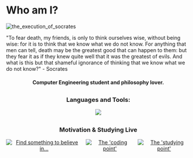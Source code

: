 # Who am I?

![the_execution_of_socrates](https://github.com/user-attachments/assets/b9a18f83-6496-4537-96c2-495618f00b73)

"To fear death, my friends, is only to think ourselves wise, without being wise: for it is to think that we know what we do not know. For anything that men can tell, death may be the greatest good that can happen to them: but they fear it as if they knew quite well that it was the greatest of evils. And what is this but that shameful ignorance of thinking that we know what we do not know?" - Socrates

<h4 align="center">Computer Engineering student and philosophy lover.</h4>

<h2></h2>
<h3 align="center">Languages and Tools:</h3>
<div align="center">
    <a href="http://skillicons.dev">
        <img src="http://skillicons.dev/icons?i=arduino,c,cpp,python,linux,mysql,vscode,vim" />
        <https://github.com/tandpfun/skill-icons?tab=readme-ov-file#icons-list>
    </a>
</div>

<h2></h2>
<h3 align="center">Motivation & Studying Live</h3>
<p align="center" style="display: flex; justify-content: center; gap: 10px;">
    <!-- First video (keep the duration) -->
    <a href="https://www.youtube.com/watch?v=nAxsWJrQacA">
        <img src="https://ytcards.demolab.com/?id=nAxsWJrQacA&title=Find+something+to+believe+in...&lang=en&timestamp=1693396800&background_color=%230d1117&title_color=%23ffffff&stats_color=%23dedede&max_title_lines=1&width=250&border_radius=5&duration=257" alt="Find something to believe in..." />
    </a>
    <!-- "The coding point" playlist (remove view count and duration) -->
    <a href="https://www.youtube.com/playlist?list=PLOm4Uk0WqfCsnVnXI1bgi8M1a8PzUhf_o">
        <img src="https://ytcards.demolab.com/?id=SoLbanQeOJc&title=The+%22coding+point%22&lang=en&background_color=%230d1117&title_color=%23ffffff&stats_color=%23dedede&max_title_lines=1&width=250&border_radius=5" alt="The 'coding point'" />
    </a>
    <!-- "The studying point" playlist (remove view count and duration) -->
    <a href="https://www.youtube.com/playlist?list=PLOm4Uk0WqfCvswfAJLHgJrbNFmCOIl4AA">
        <img src="https://ytcards.demolab.com/?id=x22wAcpyBs8&title=The+%22studying+point%22&lang=en&background_color=%230d1117&title_color=%23ffffff&stats_color=%23dedede&max_title_lines=1&width=250&border_radius=5" alt="The 'studying point'" />
    </a>
</p>

